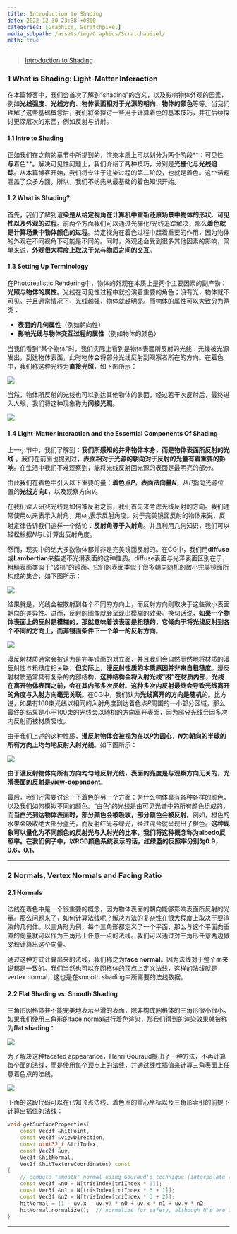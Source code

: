 ```yaml
---
title: Introduction to Shading
date: 2022-12-30 23:38 +0800
categories: [Graphics, Scratchpixel]
media_subpath: /assets/img/Graphics/Scratchapixel/
math: true
---
```


> [Introduction to Shading](https://www.scratchapixel.com/lessons/3d-basic-rendering/introduction-to-shading/what-is-shading-light-matter-interaction.html)

### 1 What is Shading: Light-Matter Interaction

在本篇博客中，我们会首次了解到“shading”的含义，以及影响物体外观的因素，例如**光线强度**、**光线方向**、**物体表面相对于光源的朝向**、**物体的颜色**等等。当我们理解了这些基础概念后，我们将会探讨一些用于计算着色的基本技巧，并在后续探讨更深层次的东西，例如反射与折射。

#### 1.1 Intro to Shading

正如我们在之前的章节中所提到的，渲染本质上可以划分为两个阶段**：可见性**与**着色**。解决可见性问题上，我们介绍了两种技巧，分别是**光栅化**与**光线追踪**。从本篇博客开始，我们将专注于渲染过程的第二阶段，也就是着色。这个话题涵盖了众多方面，所以，我们不妨先从最基础的着色知识开始。

#### 1.2 What is Shading?

首先，我们了解到渲**染是从给定视角在计算机中重新还原场景中物体的形状、可见性以及外观的过程**。前两个方面我们可以通过光栅化/光线追踪解决，那么**着色就是计算场景中物体颜色的过程**。给定视角在着色过程中起着重要的作用，因为物体的外观在不同视角下可能是不同的。同时，外观还会受到很多其他因素的影响，简单来说，**外观很大程度上取决于光与物质之间的交互**。

#### 1.3 Setting Up Terminology

在Photorealistic Rendering中，物体的外观在本质上是两个主要因素的副产物：**光照**与**物体的属性**。光线在可见性过程中就扮演着重要的角色；没有光，物体就不可见。并且通常情况下，光线越强，物体就越明亮。而物体的属性可以大致分为两类：

- **表面的几何属性**（例如朝向性）
- **影响光线与物体交互过程的属性**（例如物体的颜色）

当我们看到“某个物体”时，我们实际上看到是物体表面所反射的光线：光线被光源发出，到达物体表面，此时物体会将部分光线反射到观察者所在的方向。在着色中，我们称这种光线为**直接光照**，如下图所示：

![](shad-reflected-light1.png)

当然，物体所反射的光线也可以到达其他物体的表面，经过若干次反射后，最终进入人眼，我们将这种现象称为**间接光照**。

![](shad-reflected-light3.png)

#### 1.4 Light-Matter Interaction and the Essential Components Of Shading

上一小节中，我们了解到：**我们所感知的并非物体本身，而是物体表面所反射的光线** 。我们在前面也提到过，**表面相对于光源的朝向对于反射的光量有着重要的影响**。在生活中我们不难观察到，能将光线反射回光源的表面是最明亮的部分。

由此我们在着色中引入以下重要的量：**着色点$P$**，**表面法向量$N$**，从$P$指向光源位置的**光线方向$L$**，以及观察方向$V$。

在我们深入研究光线是如何被反射之前，我们首先来考虑光线反射的方向。我们通常使用$\omega_i$来表示入射角，用$\omega_o$表示反射角度。对于完美镜面反射的物体来说，反射定律告诉我们这样一个结论：**反射角等于入射角**。并且利用几何知识，我们可以轻松根据$N$与$L$计算出反射角度。

然而，现实中的绝大多数物体都并非是完美镜面反射的。在CG中，我们用**diffuse**或**Lambertian**来描述不光滑表面的这种性质。diffuse表面与光泽表面区别在于，粗糙表面类似于“破损”的镜面。它们的表面类似于很多朝向随机的微小完美镜面所构成的集合，如下图所示：

![](shad-rough.png)

结果就是，光线会被散射到各个不同的方向上，而反射方向则取决于这些微小表面朝向的差异性。进而，反射的图像就会呈现出模糊的效果。换句话说，**如果一个物体表面上的反射是模糊的，那就意味着该表面是粗糙的，它倾向于将光线反射到各个不同的方向上，而非镜面条件下一个单一的反射方向**。

![](shad-roughness1.gif)

漫反射材质通常会被认为是完美镜面的对立面，并且我们会自然而然地将材质的漫反射性与粗糙度相关联，**但实际上，漫反射性质的本质原因并非来自粗糙度**。漫反射材质通常具有复杂的内部结构，**这种结构会将入射光线“困”在材质内部，光线在离开物体表面之前，会在其内部多次反射**。**这种多次内反射最终会导致光线离开的角度与入射方向毫无关联**。在CG中，我们认为**光线离开的方向是随机**的。比方说，如果有100束光线以相同的入射角度到达着色点$P$周围的一小部分区域，那么最终的结果是小于100束的光线会以随机的方向离开表面，因为部分光线会因多次内反射而被材质吸收。

由于我们上述的这种性质，**漫反射物体会被视为在以$P$为圆心，$N$为朝向的半球的所有方向上均匀地反射入射光线**。如下图所示：

![](shad-light-beam5.png)

**由于漫反射物体向所有方向均匀地反射光线，表面的亮度是与观察方向无关的，光滑表面的反射是view-dependent**。

最后，我们还需要讨论一下着色的另一个方面：为什么物体具有各种各样的颜色，以及我们如何模拟不同的颜色。“白色”的光线是由可见光谱中的所有颜色组成的，而**当白光到达物体表面时，部分颜色会被吸收，部分颜色会被反射**。例如，橙色的水果会吸收绝大部分蓝光，而反射红光与绿光，经过混合就呈现出了橙色。**这种现象可以量化为不同颜色的反射光与入射光的比率，我们将这种概念称为albedo反照率。在我们例子中，以RGB颜色系统表示的话，红绿蓝的反照率分别为0.9，0.6，0.1。**

---

###  2 Normals, Vertex Normals and Facing Ratio

#### 2.1 Normals

法线在着色中是一个很重要的概念，因为物体表面的朝向能够影响表面所反射的光量。那么问题来了，如何计算法线呢？解决方法的复杂性在很大程度上取决于要渲染的几何体。以三角形为例，每个三角形都定义了一个平面，那么与这个平面向垂直的向量就可以作为三角形上任意一点的法线。我们可以通过对三角形任意两边做叉积计算出这个向量。

通过这种方式计算出来的法线，我们称之为**face normal**。因为法线对于整个面来说都是一致的。我们当然也可以在网格体的顶点上定义法线，这样的法线就是vertex normal，这也是在smooth shading中所需要的法线数据。

#### 2.2 Flat Shading vs. Smooth Shading

三角形网格体并不能完美地表示平滑的表面，除非构成网格体的三角形很小很小。如果我们使用三角形的face normal进行着色渲染，那我们得到的渲染效果就被称为**flat shading**：

![](shad-face-normals.png)

为了解决这种faceted appearance，Henri Gouraud提出了一种方法，不再计算每个面的法线，而是使用每个顶点上的法线，并通过线性插值来计算三角表面上任意着色点的法线。

![](shad-face-normals2.png)

下面的这段代码可以在已知顶点法线、着色点的重心坐标以及三角形索引的前提下计算出插值的法线：

```c++
void getSurfaceProperties( 
    const Vec3f &hitPoint, 
    const Vec3f &viewDirection, 
    const uint32_t &triIndex, 
    const Vec2f &uv, 
    Vec3f &hitNormal, 
    Vec2f &hitTextureCoordinates) const 
{
    // compute "smooth" normal using Gouraud's technique (interpolate vertex normals)
    const Vec3f &n0 = N[trisIndex[triIndex * 3]]; 
    const Vec3f &n1 = N[trisIndex[triIndex * 3 + 1]]; 
    const Vec3f &n2 = N[trisIndex[triIndex * 3 + 2]]; 
    hitNormal = (1 - uv.x - uv.y) * n0 + uv.x * n1 + uv.y * n2; 
    hitNormal.normalize();  // normalize for safety, although N's are already normalized
} 
```

---

